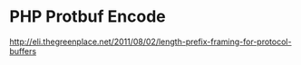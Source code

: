 PHP Protbuf Encode
==================

http://eli.thegreenplace.net/2011/08/02/length-prefix-framing-for-protocol-buffers